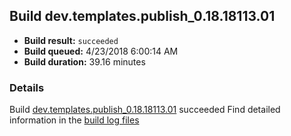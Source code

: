 ## Build dev.templates.publish_0.18.18113.01
- **Build result:** `succeeded`
- **Build queued:** 4/23/2018 6:00:14 AM
- **Build duration:** 39.16 minutes
### Details
Build [dev.templates.publish_0.18.18113.01](https://winappstudio.visualstudio.com/web/build.aspx?pcguid=a4ef43be-68ce-4195-a619-079b4d9834c2&builduri=vstfs%3a%2f%2f%2fBuild%2fBuild%2f25549) succeeded
Find detailed information in the [build log files](https://uwpctdiags.blob.core.windows.net/buildlogs/dev.templates.publish_0.18.18113.01_logs.zip)
